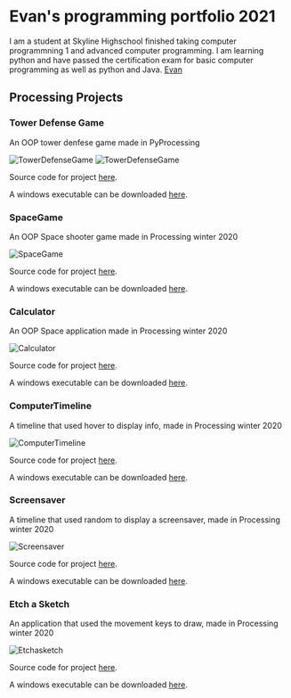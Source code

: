 # Evan's programming portfolio 2021
I am a student at Skyline Highschool finished taking computer programmning 1 and advanced computer programming. I am learning python and have passed the certification exam for basic computer programming as well as python and Java. [Evan](mailto:evanluo2006@gmail.com)

## Processing Projects

### Tower Defense Game

An OOP tower denfese game made in PyProcessing

![TowerDefenseGame](https://github.com/Evan-Luo-jpg/programmingPortfolio1/blob/gh-pages/images/gameOver.png?raw=true)
![TowerDefenseGame](https://github.com/Evan-Luo-jpg/programmingPortfolio1/blob/gh-pages/images/workingGame.png?raw=true)

Source code for project [here](https://github.com/Evan-Luo-jpg/TowerDefenseGame/tree/main/src/towerDefensegame).

A windows executable can be downloaded [here](https://github.com/Evan-Luo-jpg/TowerDefenseGame/tree/main/src).

### SpaceGame

An OOP Space shooter game made in Processing winter 2020

![SpaceGame](https://github.com/Evan-Luo-jpg/programmingPortfolio1/blob/gh-pages/images/SpaceGame.png?raw=true)

Source code for project [here](https://github.com/Evan-Luo-jpg/programmingPortfolio1/tree/gh-pages/src/SpaceGame).

A windows executable can be downloaded [here](https://github.com/Evan-Luo-jpg/programmingPortfolio1/blob/gh-pages/src/SpaceGame/SpaceGame64.zip).

### Calculator

An OOP Space application made in Processing winter 2020

![Calculator](https://github.com/Evan-Luo-jpg/programmingPortfolio1/blob/gh-pages/images/Calculator.png?raw=true)

Source code for project [here](https://github.com/Evan-Luo-jpg/programmingPortfolio1/tree/gh-pages/src/Calculator).

A windows executable can be downloaded [here](https://github.com/Evan-Luo-jpg/programmingPortfolio1/blob/gh-pages/src/Calculator/Calculator64.zip).

### ComputerTimeline

A timeline that used hover to display info, made in Processing winter 2020

![ComputerTimeline](https://github.com/Evan-Luo-jpg/programmingPortfolio1/blob/gh-pages/images/ComputerTimeline.png?raw=true)

Source code for project [here](https://github.com/Evan-Luo-jpg/programmingPortfolio1/tree/gh-pages/src/ComputerTimeline).

A windows executable can be downloaded [here](https://github.com/Evan-Luo-jpg/programmingPortfolio1/blob/gh-pages/src/ComputerTimeline/ComputerTmeline64.zip).

### Screensaver

A timeline that used random to display a screensaver, made in Processing winter 2020

![Screensaver](https://github.com/Evan-Luo-jpg/programmingPortfolio1/blob/gh-pages/images/ScreenSaver.png?raw=true)

Source code for project [here](https://github.com/Evan-Luo-jpg/programmingPortfolio1/tree/gh-pages/src/Screensaver).

A windows executable can be downloaded [here](https://github.com/Evan-Luo-jpg/programmingPortfolio1/blob/gh-pages/src/Screensaver/Screensaver64.zip).

### Etch a Sketch

An application that used the movement keys to draw, made in Processing winter 2020

![Etchasketch](https://github.com/Evan-Luo-jpg/programmingPortfolio1/blob/gh-pages/images/Etchasketch.png?raw=true)

Source code for project [here](https://github.com/Evan-Luo-jpg/programmingPortfolio1/tree/gh-pages/src/EtchaSketch).

A windows executable can be downloaded [here](https://github.com/Evan-Luo-jpg/programmingPortfolio1/blob/gh-pages/src/EtchaSketch/EtchaSketch64.zip).
